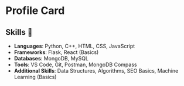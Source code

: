
# Profile Card 

## Skills 🔹

- **Languages**: Python, C++, HTML, CSS, JavaScript
- **Frameworks**: Flask, React (Basics)
- **Databases**: MongoDB, MySQL
- **Tools**: VS Code, Git, Postman, MongoDB Compass
- **Additional Skills**: Data Structures, Algorithms, SEO Basics, Machine Learning (Basics)

